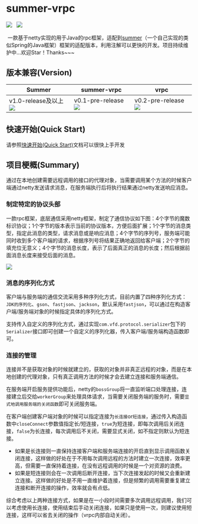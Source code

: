 # summer-vrpc

[![](https://img.shields.io/badge/pre--release-v0.1-informational)](https://github.com/vfdxvffd/summer-vrpc/releases/tag/v0.1)&nbsp;&nbsp;&nbsp;[![](https://img.shields.io/badge/Quick%20Start-%E6%96%87%E6%A1%A3-important)](快速开始.md)

​		一款基于netty实现的用于Java的rpc框架，适配到[summer](https://github.com/vfdxvffd/Summer)（一个自己实现的类似Spring的Java框架）框架的适配版本，利用注解可以更快的开发。项目持续维护中...欢迎Star！Thanks~~~

## 版本兼容(Version)

| Summer                                                       | summer-vrpc                                                  | vrpc                                                         |
| ------------------------------------------------------------ | ------------------------------------------------------------ | ------------------------------------------------------------ |
| v1.0-release及以上[![](https://img.shields.io/badge/Release-v1.0-important)](https://github.com/vfdxvffd/Summer/releases/v1.0) | v0.1-pre-release[![](https://img.shields.io/badge/pre--release-v0.1-informational)](https://github.com/vfdxvffd/summer-vrpc/releases/tag/v0.1) | v0.2-pre-release[![](https://img.shields.io/badge/pre--release-v0.2-9cf)](https://github.com/vfdxvffd/vrpc/releases/tag/v0.2) |

## 快速开始(Quick Start)

请参照[快速开始(Quick Start)](快速开始.md)文档可以很快上手开发

## 项目梗概(Summary)

​		通过在本地创建需要远程调用的接口的代理对象，当需要调用某个方法的时候客户端通过netty发送请求消息，在服务端执行后将执行结果通过netty发送响应消息。

### 制定特定的协议头部

​		一款rpc框架，底层通信采用netty框架，制定了通信协议如下图：4个字节的魔数标识协议；1个字节的版本表示当前的协议版本，方便后面扩展；1个字节的消息类型，指定此消息的类型，请求消息或是响应消息；4个字节的序列号，服务端可能同时收到多个客户端的请求，根据序列号将结果正确地返回给客户端；2个字节的填充位无意义；4个字节的消息长度，表示了后面真正的消息的长度；然后根据前面消息长度来接受后面的消息。

![](/home/vfdxvffd/github/vrpc/img/protocol.png)

### 消息的序列化方式

​		客户端与服务端的通信交流采用多种序列化方式，目前内置了四种序列化方式：`JDK的序列化`、`gson`、`fastjson`、`jackson`，默认采用`fastjson`，可以通过在构造客户端/服务端对象的时候指定具体的序列化方式。

​		支持传入自定义的序列化方式，通过实现`com.vfd.protocol.serializer`包下的`Serializer`接口即可创建一个自定义的序列化器，传入客户端/服务端构造函数即可。

### 连接的管理

​		连接并不是获取对象的时候就建立的，获取的对象并非真正远程的对象，而是在本地创建的代理对象，只有真正调用方法的时候才会去建立连接和服务端通信。

​		在服务端开启服务提供功能后，netty的`bossGroup`将一直监听端口处理连接，连接建立后交给`workerGroup`来处理具体请求，当需要关闭服务端的服务时，需要`显式地调用服务端的关闭函数`即可关闭服务端。

​		在客户端创建客户端对象的时候可以指定连接为`长连接`or`短连接`，通过传入构造函数中`closeConnect`参数值指定长/短连接，`true`为短连接，即每次调用后关闭连接，`false`为长连接，每次调用后不关闭，需要显式关闭，如不指定则默认为短连接。

- 如果是长连接则一直保持连接客户端和服务端连接的开启直到显示调用函数关闭连接，这样做的好处在于不用每次调用远程的方法时建立一次连接，效率更高，但需要一直保持着连接，在没有远程调用的时候是一个对资源的浪费。
- 如果是短连接则会在一次调用后断开连接，当下次连接发起的时候又会重新建立连接。这样做的好处是不用一直维护着连接，但是频繁的调用需要重复建立连接和断开连接的操作，效率就会有点低。

​		综合考虑以上两种连接方式，如果是在一小段时间需要多次调用远程调用，我们可以考虑使用长连接，使用结束后手动关闭连接，如果只是使用一次，则建议使用短连接，这样可以省去关闭的操作（vrpc内部自动关闭）。